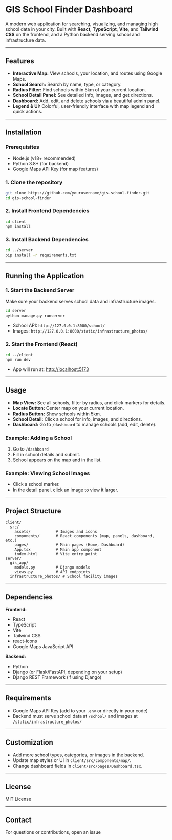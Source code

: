 # GIS School Finder Dashboard

A modern web application for searching, visualizing, and managing high school data in your city. Built with **React**, **TypeScript**, **Vite**, and **Tailwind CSS** on the frontend, and a Python backend serving school and infrastructure data.

---

## Features

- **Interactive Map:** View schools, your location, and routes using Google Maps.
- **School Search:** Search by name, type, or category.
- **Radius Filter:** Find schools within 5km of your current location.
- **School Detail Panel:** See detailed info, images, and get directions.
- **Dashboard:** Add, edit, and delete schools via a beautiful admin panel.
- **Legend & UI:** Colorful, user-friendly interface with map legend and quick actions.

---

## Installation

### Prerequisites

- Node.js (v18+ recommended)
- Python 3.8+ (for backend)
- Google Maps API Key (for map features)

### 1. Clone the repository

```bash
git clone https://github.com/yourusername/gis-school-finder.git
cd gis-school-finder
```

### 2. Install Frontend Dependencies

```bash
cd client
npm install
```

### 3. Install Backend Dependencies

```bash
cd ../server
pip install -r requirements.txt
```

---

## Running the Application

### 1. Start the Backend Server

Make sure your backend serves school data and infrastructure images.

```bash
cd server
python manage.py runserver
```

- School API: `http://127.0.0.1:8000/school/`
- Images: `http://127.0.0.1:8000/static/infrastructure_photos/`

### 2. Start the Frontend (React)

```bash
cd ../client
npm run dev
```

- App will run at: [http://localhost:5173](http://localhost:5173)

---

## Usage

- **Map View:** See all schools, filter by radius, and click markers for details.
- **Locate Button:** Center map on your current location.
- **Radius Button:** Show schools within 5km.
- **School Detail:** Click a school for info, images, and directions.
- **Dashboard:** Go to `/dashboard` to manage schools (add, edit, delete).

### Example: Adding a School

1. Go to `/dashboard`
2. Fill in school details and submit.
3. School appears on the map and in the list.

### Example: Viewing School Images

- Click a school marker.
- In the detail panel, click an image to view it larger.

---

## Project Structure

```
client/
  src/
    assets/           # Images and icons
    components/       # React components (map, panels, dashboard, etc.)
    pages/            # Main pages (Home, Dashboard)
    App.tsx           # Main app component
    index.html        # Vite entry point
server/
  gis_app/
    models.py         # Django models
    views.py          # API endpoints
  infrastructure_photos/ # School facility images
```

---

## Dependencies

**Frontend:**
- React
- TypeScript
- Vite
- Tailwind CSS
- react-icons
- Google Maps JavaScript API

**Backend:**
- Python
- Django (or Flask/FastAPI, depending on your setup)
- Django REST Framework (if using Django)

---

## Requirements

- Google Maps API Key (add to your `.env` or directly in your code)
- Backend must serve school data at `/school/` and images at `/static/infrastructure_photos/`

---

## Customization

- Add more school types, categories, or images in the backend.
- Update map styles or UI in `client/src/components/map/`.
- Change dashboard fields in `client/src/pages/Dashboard.tsx`.

---

## License

MIT License

---

## Contact

For questions or contributions, open an issue
